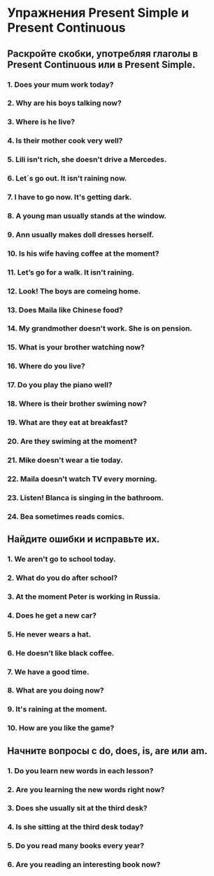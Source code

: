 # Упражнения Present Simple и Present Continuous
## Раскройте скобки, употребляя глаголы в Present Continuous или в Present Simple.
### 1. Does your mum work today?
### 2. Why are his boys talking now?
### 3. Where is he live?
### 4. Is their mother cook very well?
### 5. Lili isn't rich, she doesn't drive a Mercedes.
### 6. Let´s go out. It isn't raining now.
### 7. I have to go now. It's getting dark.
### 8. A young man usually stands at the window.
### 9. Ann usually makes doll dresses herself.
### 10. Is his wife having coffee at the moment?
### 11. Let’s go for a walk. It isn't raining.
### 12. Look! The boys are comeing home.
### 13. Does Maila like Chinese food?
### 14. My grandmother doesn't work. She is on pension.
### 15. What is your brother watching now?
### 16. Where do you live?
### 17. Do you play the piano well?
### 18. Where is their brother swiming now?
### 19. What are they eat at breakfast?
### 20. Are they swiming at the moment?
### 21. Mike doesn't wear a tie today.
### 22. Maila doesn't watch TV every morning.
### 23. Listen! Blanca is singing in the bathroom.
### 24. Bea sometimes reads comics.

## Найдите ошибки и исправьте их.
### 1. We aren't go to school today.
### 2. What do you do after school?
### 3. At the moment Peter is working in Russia.
### 4. Does he get a new car?
### 5. He never wears a hat.
### 6. He doesn’t like black coffee.
### 7. We have a good time.
### 8. What are you doing now?
### 9. It's raining at the moment.
### 10. How are you like the game?

## Начните вопросы с do, does, is, are или am.
### 1. Do you learn new words in each lesson?
### 2. Are you learning the new words right now?
### 3. Does she usually sit at the third desk?
### 4. Is she sitting at the third desk today?
### 5. Do you read many books every year?
### 6. Are you reading an interesting book now?
